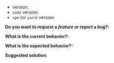 <!--
Thanks for your interest in the project.
I appreciate bugs filed and PRs submitted!
I'll probably ask you to submit the fix (after giving some direction).

-->

- version:
- `node` version:
- `npm` (or `yarn`) version:

**Do you want to request a _feature_ or report a _bug_?:**

**What is the current behavior?:**

**What is the expected behavior?:**

**Suggested solution:**
